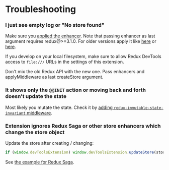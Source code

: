 # Troubleshooting

### I just see empty log or "No store found"

Make sure you [applied the enhancer](https://github.com/zalmoxisus/redux-devtools-extension#2-use-with-redux). Note that passing enhancer as last argument requires redux@>=3.1.0. For older versions apply it like [here](https://github.com/zalmoxisus/redux-devtools-extension/blob/v0.4.2/examples/todomvc/store/configureStore.js) or [here](https://github.com/zalmoxisus/redux-devtools-extension/blob/v0.4.2/examples/counter/store/configureStore.js#L7-L12).

If you develop on your local filesystem, make sure to allow Redux DevTools access to `file:///` URLs in the settings of this extension.

Don't mix the old Redux API with the new one. Pass enhancers and applyMiddleware as last createStore argument.

### It shows only the `@@INIT` action or moving back and forth doesn't update the state

Most likely you mutate the state. Check it by [adding `redux-immutable-state-invariant` middleware](https://github.com/zalmoxisus/redux-devtools-extension/blob/master/examples/counter/store/configureStore.js#L3).

### Extension ignores Redux Saga or other store enhancers which change the store object

Update the store after creating / changing:

```js
if (window.devToolsExtension) window.devToolsExtension.updateStore(store)
```

See [the example for Redux Saga](https://github.com/zalmoxisus/redux-devtools-extension/blob/0757dac4c2eb217d7bbb8be738d8bae32ec21d86/examples/saga-counter/src/main.js#L25).
